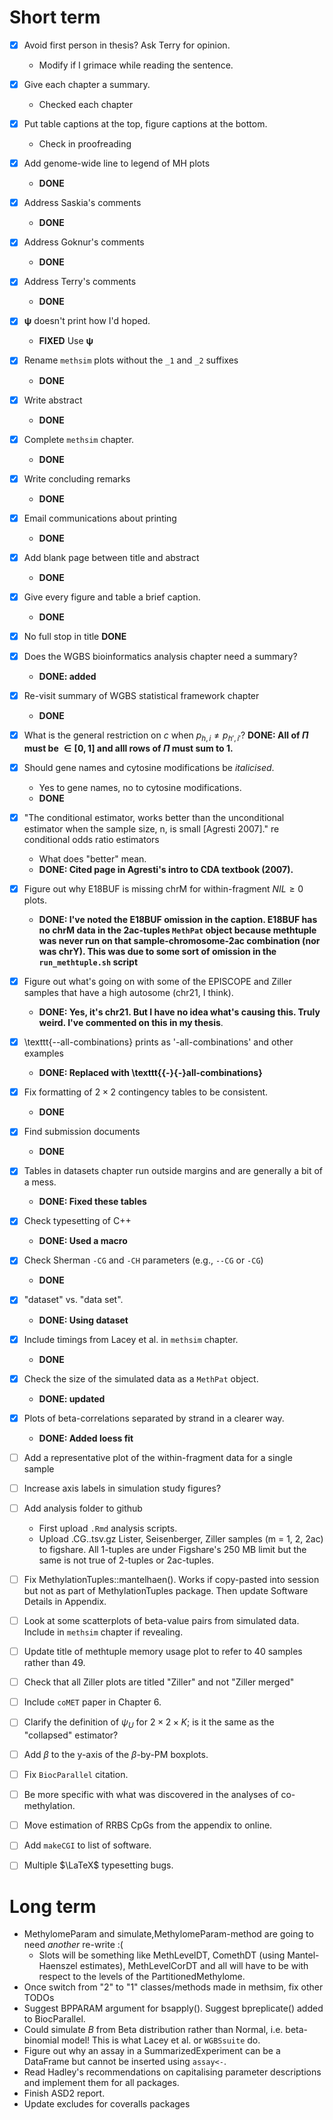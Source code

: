 
# Short term

- [x] Avoid first person in thesis? Ask Terry for opinion.
  - Modify if I grimace while reading the sentence.
- [x] Give each chapter a summary.
  - Checked each chapter
- [x] Put table captions at the top, figure captions at the bottom.
  - Check in proofreading
- [x] Add genome-wide line to legend of MH plots
  - __DONE__
- [x] Address Saskia's comments
  - __DONE__
- [x] Address Goknur's comments
  - __DONE__
- [x] Address Terry's comments
  - __DONE__
- [x] $\mathbf{\psi}$ doesn't print how I'd hoped.
  - __FIXED__ Use $\bm{\psi}$
- [x] Rename `methsim` plots without the `_1` and `_2` suffixes
  - __DONE__
- [x] Write abstract
  - __DONE__
- [x] Complete `methsim` chapter.
  - __DONE__
- [x] Write concluding remarks
  - __DONE__
- [x] Email communications about printing
  - __DONE__
- [x] Add blank page between title and abstract
  - __DONE__
- [x] Give every figure and table a brief caption.
  - __DONE__
- [x] No full stop in title
  __DONE__
- [x] Does the WGBS bioinformatics analysis chapter need a summary?
  - __DONE: added__
- [x] Re-visit summary of WGBS statistical framework chapter
  - __DONE__
- [x] What is the general restriction on $c$ when $p_{h, i} \neq p_{h', i'}$?
  __DONE: All of $\Pi$ must be $\in [0, 1]$ and alll rows of $\Pi$ must sum to 1.__
- [x] Should gene names and cytosine modifications be _italicised_.
   - Yes to gene names, no to cytosine modifications.
   - __DONE__
- [x] "The conditional estimator, works better than the unconditional estimator when the sample size, n, is small [Agresti 2007]." re conditional odds ratio estimators
  - What does "better" mean.
  - __DONE: Cited page in Agresti's intro to CDA textbook (2007).__
- [x] Figure out why E18BUF is missing chrM for within-fragment $NIL \geq 0$ plots.
  - __DONE: I've noted the E18BUF omission in the caption. E18BUF has no chrM data in the 2ac-tuples `MethPat` object because methtuple was never run on that sample-chromosome-2ac combination (nor was chrY). This was due to some sort of omission in the `run_methtuple.sh` script__
- [x] Figure out what's going on with some of the EPISCOPE and Ziller samples that have a high autosome (chr21, I think).
  - __DONE: Yes, it's chr21. But I have no idea what's causing this. Truly weird. I've commented on this in my thesis__.
- [x] \texttt{--all-combinations} prints as '-all-combinations' and other examples
  - __DONE: Replaced with \texttt{{-}{-}all-combinations}__
- [x] Fix formatting of $2 \times 2$ contingency tables to be consistent.
  - __DONE__
- [x] Find submission documents
  - __DONE__
- [x] Tables in datasets chapter run outside margins and are generally a bit of a mess.
  - __DONE: Fixed these tables__
- [x] Check typesetting of C++
  - __DONE: Used a macro__
- [x] Check Sherman `-CG` and `-CH` parameters (e.g., `--CG` or `-CG`)
  - __DONE__
- [x] "dataset" vs. "data set".
  - __DONE: Using dataset__
- [x] Include timings from Lacey et al. in `methsim` chapter.
  - __DONE__
- [x] Check the size of the simulated data as a `MethPat` object.
  - __DONE: updated__
- [x] Plots of beta-correlations separated by strand in a clearer way.
  - __DONE: Added loess fit__

- [ ] Add a representative plot of the within-fragment data for a single sample
- [ ] Increase axis labels in simulation study figures?
- [ ] Add analysis folder to github
  - First upload `.Rmd` analysis scripts.
  - Upload <sample>.CG.<m>.tsv.gz Lister, Seisenberger, Ziller samples (m = 1, 2, 2ac) to figshare. All 1-tuples are under Figshare's 250 MB limit but the same is not true of 2-tuples or 2ac-tuples.
- [ ] Fix MethylationTuples::mantelhaen(). Works if copy-pasted into session but not as part of MethylationTuples package. Then update Software Details in Appendix.
- [ ] Look at some scatterplots of beta-value pairs from simulated data. Include in `methsim` chapter if revealing.
- [ ] Update title of methtuple memory usage plot to refer to 40 samples rather than 49.
- [ ] Check that all Ziller plots are titled "Ziller" and not "Ziller merged"
- [ ] Include `coMET` paper in Chapter 6.
- [ ] Clarify the definition of $\psi_{U}$ for $2 \times 2 \times K$; is it the same as the "collapsed" estimator?
- [ ] Add $\beta$ to the y-axis of the $\beta$-by-PM boxplots.
- [ ] Fix `BiocParallel` citation.
- [ ] Be more specific with what was discovered in the analyses of co-methylation.
- [ ] Move estimation of RRBS CpGs from the appendix to online.
- [ ] Add `makeCGI` to list of software.
- [ ] Multiple $\LaTeX$ typesetting bugs.

# Long term

- MethylomeParam and simulate,MethylomeParam-method are going to need _another_ re-write :(
  - Slots will be something like MethLevelDT, ComethDT (using Mantel-Haenszel estimates), MethLevelCorDT and all will have to be with respect to the levels of the PartitionedMethylome.
- Once switch from "2" to "1" classes/methods made in methsim, fix other TODOs
- Suggest BPPARAM argument for bsapply(). Suggest bpreplicate() added to BiocParallel.
- Could simulate $B$ from Beta distribution rather than Normal, i.e. beta-binomial model! This is what Lacey et al. or `WGBSsuite` do.
- Figure out why an assay in a SummarizedExperiment can be a DataFrame but cannot be inserted using `assay<-`.
- Read Hadley's recommendations on capitalising parameter descriptions and implement them for all packages.
- Finish ASD2 report.
- Update excludes for coveralls packages
